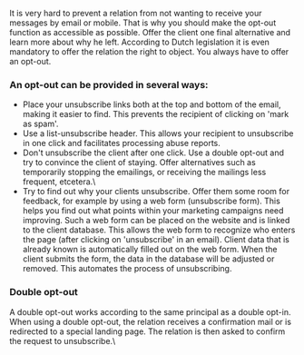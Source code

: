 It is very hard to prevent a relation from not wanting to receive your
messages by email or mobile. That is why you should make the opt-out
function as accessible as possible. Offer the client one final
alternative and learn more about why he left. According to Dutch
legislation it is even mandatory to offer the relation the right to
object. You always have to offer an opt-out.

### An opt-out can be provided in several ways:

-   Place your unsubscribe links both at the top and bottom of the
    email, making it easier to find. This prevents the recipient of
    clicking on 'mark as spam'.
-   Use a list-unsubscribe header. This allows your recipient to
    unsubscribe in one click and facilitates processing abuse reports.
-   Don't unsubscribe the client after one click. Use a double opt-out
    and try to convince the client of staying. Offer alternatives such
    as temporarily stopping the emailings, or receiving the mailings
    less frequent, etcetera.\
-   Try to find out why your clients unsubscribe. Offer them some room
    for feedback, for example by using a web form (unsubscribe form).
    This helps you find out what points within your marketing campaigns
    need improving. Such a web form can be placed on the website and is
    linked to the client database. This allows the web form to recognize
    who enters the page (after clicking on 'unsubscribe' in an email).
    Client data that is already known is automatically filled out on the
    web form. When the client submits the form, the data in the database
    will be adjusted or removed. This automates the process of
    unsubscribing.

### Double opt-out

A double opt-out works according to the same principal as a double
opt-in. When using a double opt-out, the relation receives a
confirmation mail or is redirected to a special landing page. The
relation is then asked to confirm the request to unsubscribe.\

